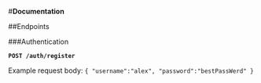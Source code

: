 #**Documentation**

##Endpoints

###Authentication

**`POST /auth/register`**

Example request body:
`
{
	"username":"alex",
	"password":"bestPassWerd"
}
`

